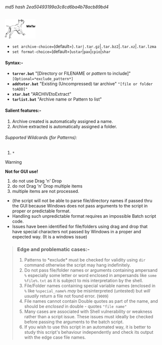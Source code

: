 ###### md5 hash 2ea50493199a3c8cd6ba4b78acb89bd4<br>
<img src="wintar.png" width=100><p>
- `set archive-choice=`(default=)`.tar|.tar.gz`|`.tar.bz2`|`.tar.xz`|`.tar.lzma`<br>
- `set format-choice=`(default=)`ustar`|`pax`|`cpio`|`shar`

#### Syntax:-
+ <b>`tarrer.bat`</b> "[Directory or FILENAME or *pattern* to include]" `[Optional=*exclude_pattern*]`<br>
+ <b>`addtotar.bat`</b> "Existing (Uncompressed) tar archive" `"[file or folder toADD]"`<br>
+ <b>`xtar.bat`</b> "ARCHIVEtoExtract"
+ <b>`tarlist.bat`</b> "Archive name or Pattern to list"

#### Salient features:-
1. Archive created is automatically assigned a name.
2. Archive extracted is automatically assigned a folder.

###### Supported Wildcards (for Patterns):
1. `*`

>[!WARNING]
> <b>Not for GUI use!</b>
>1. do not use Drag 'n' Drop<br>
>2. do not Drag 'n' Drop multiple items<br>
>3. multiple items are not processed.<br>
>+ (the script will not be able to parse file/directory names if passed thru the GUI because Windows does not pass arguments to the script in proper or predictable format.
>+ Handling such unpredictable format requires an impossible Batch script code. 
>+ Issues have been identified for file/folders using drag and drop that have special characters not passed by Windows in a proper and expected way. (It is a windows issue)

>### Edge and problematic cases:-
>1. Patterns to \*exclude\* must be checked for validity using `dir` command otherwise the script may hang indefinitely.
>2. Do not pass file/folder names or arguments containing ampersand `%` especially some letter or word enclosed in ampersands like `some %file%.txt` as it is subject to mis interpretation by the shell.
>3. File/Folder names containing special variable names (enclosed in `%` like `%special_name%` *may* be misinterpreted (untested) but *will usually* return a file not found error. (`9009`)
>4. File names cannot contain Double quotes as part of the name, and should be *enclosed* in double - quotes `"file name"`
>5. Many cases are associated with Shell vulnerability or weakness rather than a script issue. These issues must ideally be checked before passing the arguments to the batch script.
>6. If you wish to use this script in an automated way, it is better to study this script's behaviour independently and check its output with the edge case file names.
